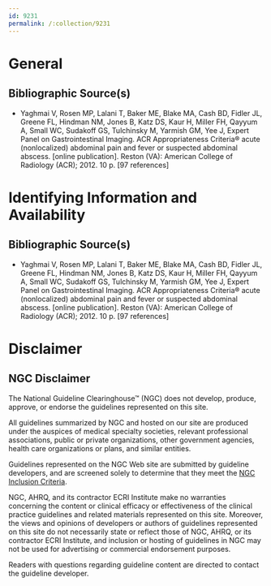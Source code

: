 ```yaml
---
id: 9231
permalink: /:collection/9231
---
```


# General

## Bibliographic Source(s)

- Yaghmai V, Rosen MP, Lalani T, Baker ME, Blake MA, Cash BD, Fidler JL, Greene FL, Hindman NM, Jones B, Katz DS, Kaur H, Miller FH, Qayyum A, Small WC, Sudakoff GS, Tulchinsky M, Yarmish GM, Yee J, Expert Panel on Gastrointestinal Imaging. ACR Appropriateness Criteria® acute (nonlocalized) abdominal pain and fever or suspected abdominal abscess. [online publication]. Reston (VA): American College of Radiology (ACR); 2012. 10 p. [97 references]

# Identifying Information and Availability

## Bibliographic Source(s)

- Yaghmai V, Rosen MP, Lalani T, Baker ME, Blake MA, Cash BD, Fidler JL, Greene FL, Hindman NM, Jones B, Katz DS, Kaur H, Miller FH, Qayyum A, Small WC, Sudakoff GS, Tulchinsky M, Yarmish GM, Yee J, Expert Panel on Gastrointestinal Imaging. ACR Appropriateness Criteria® acute (nonlocalized) abdominal pain and fever or suspected abdominal abscess. [online publication]. Reston (VA): American College of Radiology (ACR); 2012. 10 p. [97 references]

# Disclaimer

## NGC Disclaimer

The National Guideline Clearinghouse™ (NGC) does not develop, produce, approve, or endorse the guidelines represented on this site.

All guidelines summarized by NGC and hosted on our site are produced under the auspices of medical specialty societies, relevant professional associations, public or private organizations, other government agencies, health care organizations or plans, and similar entities.

Guidelines represented on the NGC Web site are submitted by guideline developers, and are screened solely to determine that they meet the [NGC Inclusion Criteria](/help-and-about/summaries/inclusion-criteria).

NGC, AHRQ, and its contractor ECRI Institute make no warranties concerning the content or clinical efficacy or effectiveness of the clinical practice guidelines and related materials represented on this site. Moreover, the views and opinions of developers or authors of guidelines represented on this site do not necessarily state or reflect those of NGC, AHRQ, or its contractor ECRI Institute, and inclusion or hosting of guidelines in NGC may not be used for advertising or commercial endorsement purposes.

Readers with questions regarding guideline content are directed to contact the guideline developer.

